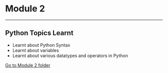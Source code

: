 # Module 2
---
## Python Topics Learnt
<!-- UL -->
* Learnt about Python Syntax
* Learnt about variables
* Learnt about various datatypes and operators in Python

[Go to Module 2 folder](https://github.com/ankurk10/SIG-Python-Work/tree/main/Module2 "Go to Module 2")
